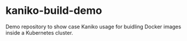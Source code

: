 # kaniko-build-demo

Demo repository to show case Kaniko usage for buidling Docker images inside a Kubernetes cluster.
